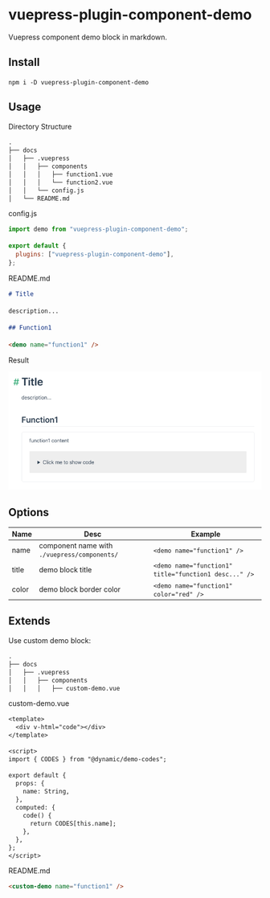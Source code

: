 # vuepress-plugin-component-demo

Vuepress component demo block in markdown.

## Install

`npm i -D vuepress-plugin-component-demo`

## Usage

Directory Structure

```
.
├── docs
│   ├── .vuepress
│   │   ├── components
│   │   │   ├── function1.vue
│   │   │   └── function2.vue
│   │   └── config.js
│   └── README.md
```

config.js

```js
import demo from "vuepress-plugin-component-demo";

export default {
  plugins: ["vuepress-plugin-component-demo"],
};
```

README.md

```md
# Title

description...

## Function1

<demo name="function1" />
```

Result

![Result](./result.png)

## Options

| Name  | Desc                                         | Example                                               |
| ----- | -------------------------------------------- | ----------------------------------------------------- |
| name  | component name with `./vuepress/components/` | `<demo name="function1" />`                           |
| title | demo block title                             | `<demo name="function1" title="function1 desc..." />` |
| color | demo block border color                      | `<demo name="function1" color="red" />`               |

## Extends

Use custom demo block:

```
.
├── docs
│   ├── .vuepress
│   │   ├── components
│   │   │   ├── custom-demo.vue
```

custom-demo.vue

```vue
<template>
  <div v-html="code"></div>
</template>

<script>
import { CODES } from "@dynamic/demo-codes";

export default {
  props: {
    name: String,
  },
  computed: {
    code() {
      return CODES[this.name];
    },
  },
};
</script>
```

README.md

```md
<custom-demo name="function1" />
```
